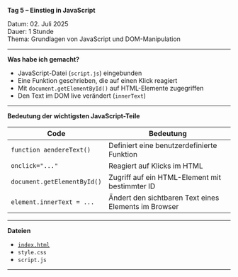 **Tag 5 – Einstieg in JavaScript**

Datum: 02. Juli 2025  
Dauer: 1 Stunde  
Thema: Grundlagen von JavaScript und DOM-Manipulation

---

**Was habe ich gemacht?**

- JavaScript-Datei (`script.js`) eingebunden
- Eine Funktion geschrieben, die auf einen Klick reagiert
- Mit `document.getElementById()` auf HTML-Elemente zugegriffen
- Den Text im DOM live verändert (`innerText`)

---

**Bedeutung der wichtigsten JavaScript-Teile**

| Code                          | Bedeutung                                                   |
|-------------------------------|--------------------------------------------------------------|
| `function aendereText()`      | Definiert eine benutzerdefinierte Funktion                   |
| `onclick="..."`               | Reagiert auf Klicks im HTML                                 |
| `document.getElementById()`   | Zugriff auf ein HTML-Element mit bestimmter ID              |
| `element.innerText = ...`     | Ändert den sichtbaren Text eines Elements im Browser        |

---

**Dateien**

- [`index.html`](https://sugu4.github.io/100-days-of-code/Day05)
- `style.css`
- `script.js`

---
